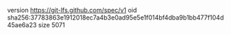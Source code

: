 version https://git-lfs.github.com/spec/v1
oid sha256:37783863e1912018ec7a4b3e0ad95e5e1f014bf4dba9b1bb477f104d45ae6a23
size 5071
